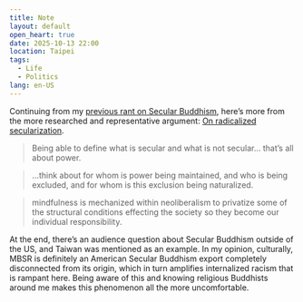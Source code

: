 ```yaml
---
title: Note
layout: default
open_heart: true
date: 2025-10-13 22:00
location: Taipei
tags: 
  - Life
  - Politics
lang: en-US
---
```


Continuing from my [previous rant on Secular Buddhism](https://muan.co/notes/2025-10-10-aa), here’s more from the more researched and representative argument: [On radicalized secularization](https://youtu.be/VCLr9355aa0).

> Being able to define what is secular and what is not secular… that’s all about power. 

> …think about for whom is power being maintained, and who is being excluded, and for whom is this exclusion being naturalized.

> mindfulness is mechanized within neoliberalism to privatize some of the structural conditions effecting the society so they become our individual responsibility.

At the end, there’s an audience question about Secular Buddhism outside of the US, and Taiwan was mentioned as an example. In my opinion, culturally, MBSR is definitely an American Secular Buddhism export completely disconnected from its origin, which in turn amplifies internalized racism that is rampant here. Being aware of this and knowing religious Buddhists around me makes this phenomenon all the more uncomfortable. 
